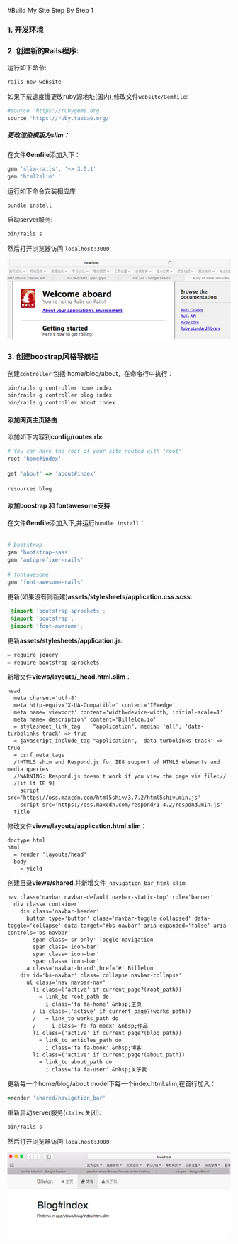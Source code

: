 #Build My Site Step By Step 1

### 1. 开发环境



### 2. 创建新的Rails程序:

运行如下命令:

```bash
rails new website
```
如果下载速度慢更改ruby源地址(国内),修改文件`website/Gemfile`:

```ruby
#source 'https://rubygems.org'
source 'https://ruby.taobao.org/'
```
##### 更改渲染模版为slim：

在文件**Gemfile**添加入下：

```ruby
gem 'slim-rails', '~> 3.0.1'
gem 'html2slim'

```

运行如下命令安装相应库

```bash
bundle install
```


启动server服务:

```bash
bin/rails s
```
然后打开浏览器访问 `localhost:3000`:

![](./images/init_rails_project.png)




### 3. 创建boostrap风格导航栏


创建`controller` 包括 home/blog/about，在命令行中执行：

```bash
bin/rails g controller home index
bin/rails g controller blog index 
bin/rails g controller about index
```

#### 添加网页主页路由
添加如下内容到**config/routes.rb:**

```ruby
# You can have the root of your site routed with "root"
root 'home#index'

get 'about' => 'about#index'

resources blog
```

#### 添加boostrap 和 fontawesome支持
在文件**Gemfile**添加入下,并运行`bundle install`：

```ruby

# bootstrap
gem 'bootstrap-sass'
gem 'autoprefixer-rails'

# fontawesome
gem 'font-awesome-rails'

```
更新(如果没有则新建)**assets/stylesheets/application.css.scss**:

```scss
 @import 'bootstrap-sprockets';
 @import 'bootstrap';
 @import 'font-awesome';
```
更新**assets/stylesheets/application.js**:

```javascript
= require jquery
= require bootstrap-sprockets
```

新增文件**views/layouts/_head.html.slim**：

```jade
head
  meta charset='utf-8'
  meta http-equiv='X-UA-Compatible' content='IE=edge'
  meta name='viewport' content='width=device-width, initial-scale=1'
  meta name='description' content='Billelon.io'
  = stylesheet_link_tag    "application", media: 'all', 'data-turbolinks-track' => true
  = javascript_include_tag "application", 'data-turbolinks-track' => true
  = csrf_meta_tags
  /!HTML5 shim and Respond.js for IE8 support of HTML5 elements and media queries
  /!WARNING: Respond.js doesn't work if you view the page via file://
  /[if lt IE 9]
    script src='https://oss.maxcdn.com/html5shiv/3.7.2/html5shiv.min.js'
    script src='https://oss.maxcdn.com/respond/1.4.2/respond.min.js' 
  title
```

修改文件**views/layouts/application.html.slim**：

```jade
doctype html
html
  = render 'layouts/head'
  body
    = yield
```

创建目录**views/shared**,并新增文件`_navigation_bar_html.slim`

```jade
nav class='navbar navbar-default navbar-static-top' role='banner'
  div class='container'
    div class='navbar-header'
      button type='button' class='navbar-toggle collapsed' data-toggle='collapse' data-target='#bs-navbar' aria-expanded='false' aria-controls='bs-navbar'
        span class='sr-only' Toggle navigation
        span class='icon-bar'
        span class='icon-bar'
        span class='icon-bar'
      a class='navbar-brand',href='#' Billelon
    div id='bs-navbar' class='collapse navbar-collapse'
      ul class='nav navbar-nav'
        li class=('active' if current_page?(root_path))
          = link_to root_path do
            i class='fa fa-home' &nbsp;主页
        / li class=('active' if current_page?(works_path))
        /   = link_to works_path do
        /     i class='fa fa-modx' &nbsp;作品
        li class=('active' if current_page?(blog_path))
          = link_to articles_path do
            i class='fa fa-book' &nbsp;博客
        li class=('active' if current_page?(about_path))
          = link_to about_path do
            i class='fa fa-user' &nbsp;关于我
```

更新每一个home/blog/about model下每一个index.html.slim,在首行加入：

```ruby
=render 'shared/navigation_bar'
```
重新启动server服务(`ctrl+c`关闭):

```bash
bin/rails s
```
然后打开浏览器访问 `localhost:3000`:

![](./images/add_bootrap_nav.png)




